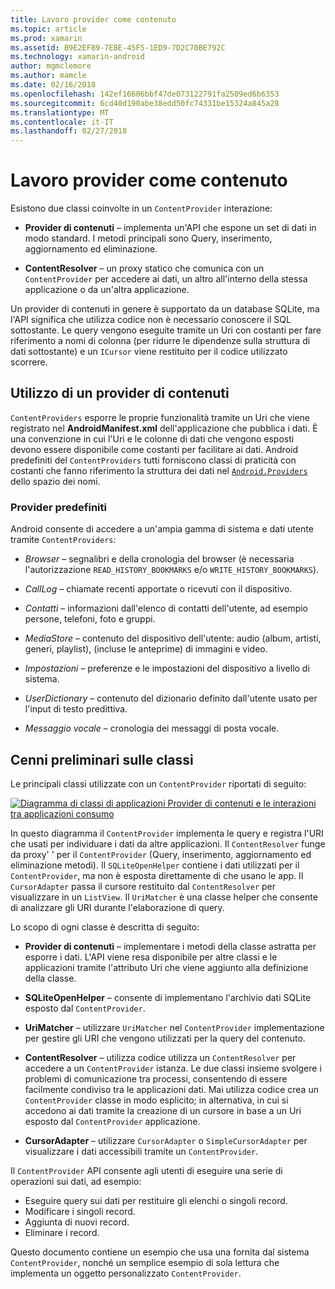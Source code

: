 ```yaml
---
title: Lavoro provider come contenuto
ms.topic: article
ms.prod: xamarin
ms.assetid: B9E2EF89-7EBE-45F5-1ED9-7D2C70BE792C
ms.technology: xamarin-android
author: mgmclemore
ms.author: mamcle
ms.date: 02/16/2018
ms.openlocfilehash: 142ef16606bbf47de073122791fa2509ed6b6353
ms.sourcegitcommit: 6cd40d190abe38edd50fc74331be15324a845a28
ms.translationtype: MT
ms.contentlocale: it-IT
ms.lasthandoff: 02/27/2018
---
```

# <a name="how-content-providers-work"></a>Lavoro provider come contenuto

Esistono due classi coinvolte in un `ContentProvider` interazione:

- **Provider di contenuti** &ndash; implementa un'API che espone un set di dati in modo standard. I metodi principali sono Query, inserimento, aggiornamento ed eliminazione.

- **ContentResolver** &ndash; un proxy statico che comunica con un `ContentProvider` per accedere ai dati, un altro all'interno della stessa applicazione o da un'altra applicazione.

Un provider di contenuti in genere è supportato da un database SQLite, ma l'API significa che utilizza codice non è necessario conoscere il SQL sottostante. Le query vengono eseguite tramite un Uri con costanti per fare riferimento a nomi di colonna (per ridurre le dipendenze sulla struttura di dati sottostante) e un `ICursor` viene restituito per il codice utilizzato scorrere.

<a name="Consuming_a_ContentProvider" />

## <a name="consuming-a-contentprovider"></a>Utilizzo di un provider di contenuti

`ContentProviders` esporre le proprie funzionalità tramite un Uri che viene registrato nel **AndroidManifest.xml** dell'applicazione che pubblica i dati. È una convenzione in cui l'Uri e le colonne di dati che vengono esposti devono essere disponibile come costanti per facilitare ai dati. Android predefiniti del `ContentProviders` tutti forniscono classi di praticità con costanti che fanno riferimento la struttura dei dati nel [ `Android.Providers` ](https://developer.xamarin.com/api/namespace/Android.Provider/) dello spazio dei nomi.


<a name="Built-In_Providers" />

### <a name="built-in-providers"></a>Provider predefiniti

Android consente di accedere a un'ampia gamma di sistema e dati utente tramite `ContentProviders`:

- *Browser* &ndash; segnalibri e della cronologia del browser (è necessaria l'autorizzazione `READ_HISTORY_BOOKMARKS` e/o `WRITE_HISTORY_BOOKMARKS`).

- *CallLog* &ndash; chiamate recenti apportate o ricevuti con il dispositivo.

- *Contatti* &ndash; informazioni dall'elenco di contatti dell'utente, ad esempio persone, telefoni, foto e gruppi.

- *MediaStore* &ndash; contenuto del dispositivo dell'utente: audio (album, artisti, generi, playlist), (incluse le anteprime) di immagini e video.

- *Impostazioni* &ndash; preferenze e le impostazioni del dispositivo a livello di sistema.

- *UserDictionary* &ndash; contenuto del dizionario definito dall'utente usato per l'input di testo predittiva.

- *Messaggio vocale* &ndash; cronologia dei messaggi di posta vocale.


<a name="Classes_Overview" />

## <a name="classes-overview"></a>Cenni preliminari sulle classi

Le principali classi utilizzate con un `ContentProvider` riportati di seguito:

[![Diagramma di classi di applicazioni Provider di contenuti e le interazioni tra applicazioni consumo](how-it-works-images/classdiagram1.png)](how-it-works-images/classdiagram1.png)

In questo diagramma il `ContentProvider` implementa le query e registra l'URI che usati per individuare i dati da altre applicazioni. Il `ContentResolver` funge da proxy' ' per il `ContentProvider` (Query, inserimento, aggiornamento ed eliminazione metodi). Il `SQLiteOpenHelper` contiene i dati utilizzati per il `ContentProvider`, ma non è esposta direttamente di che usano le app.
Il `CursorAdapter` passa il cursore restituito dal `ContentResolver` per visualizzare in un `ListView`. Il `UriMatcher` è una classe helper che consente di analizzare gli URI durante l'elaborazione di query.

Lo scopo di ogni classe è descritta di seguito:

- **Provider di contenuti** &ndash; implementare i metodi della classe astratta per esporre i dati. L'API viene resa disponibile per altre classi e le applicazioni tramite l'attributo Uri che viene aggiunto alla definizione della classe.

- **SQLiteOpenHelper** &ndash; consente di implementano l'archivio dati SQLite esposto dal `ContentProvider`.

- **UriMatcher** &ndash; utilizzare `UriMatcher` nel `ContentProvider` implementazione per gestire gli URI che vengono utilizzati per la query del contenuto.

- **ContentResolver** &ndash; utilizza codice utilizza un `ContentResolver` per accedere a un `ContentProvider` istanza. Le due classi insieme svolgere i problemi di comunicazione tra processi, consentendo di essere facilmente condiviso tra le applicazioni dati. Mai utilizza codice crea un `ContentProvider` classe in modo esplicito; in alternativa, in cui si accedono ai dati tramite la creazione di un cursore in base a un Uri esposto dal `ContentProvider` applicazione.

- **CursorAdapter** &ndash; utilizzare `CursorAdapter` o `SimpleCursorAdapter` per visualizzare i dati accessibili tramite un `ContentProvider`.

Il `ContentProvider` API consente agli utenti di eseguire una serie di operazioni sui dati, ad esempio:

-  Eseguire query sui dati per restituire gli elenchi o singoli record.
-  Modificare i singoli record.
-  Aggiunta di nuovi record.
-  Eliminare i record.

Questo documento contiene un esempio che usa una fornita dal sistema `ContentProvider`, nonché un semplice esempio di sola lettura che implementa un oggetto personalizzato `ContentProvider`.


